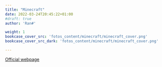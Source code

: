 ```yaml
---
title: "Minecraft"
date: 2022-03-24T20:45:22+01:00
#draft: true
author: 'Ran#'

weight: 1
bookcase_cover_src: 'fotos_content/minecraft/minecraft_cover.png'
bookcase_cover_src_dark: 'fotos_content/minecraft/minecraft_cover.png'

---
```


[Official webpage](https://www.minecraft.net/)
